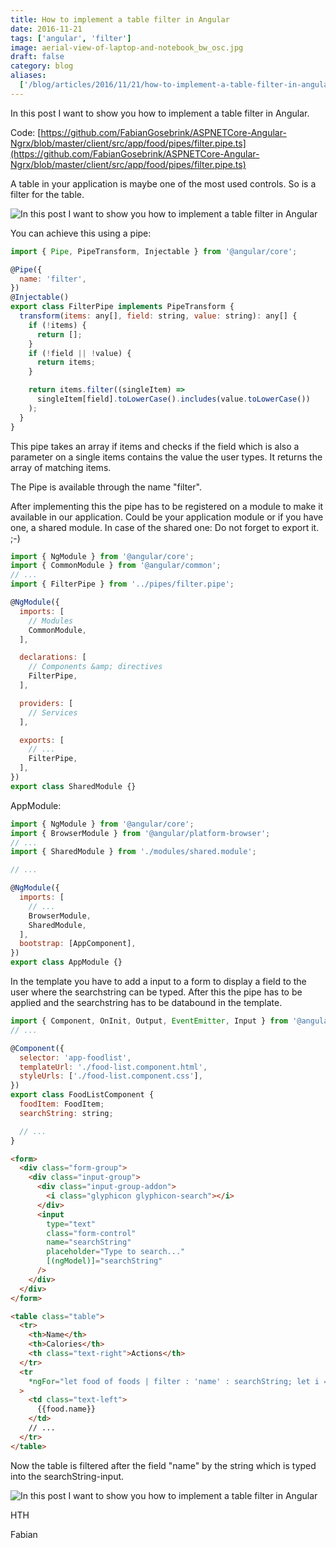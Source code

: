 ```yaml
---
title: How to implement a table filter in Angular
date: 2016-11-21
tags: ['angular', 'filter']
image: aerial-view-of-laptop-and-notebook_bw_osc.jpg
draft: false
category: blog
aliases:
  ['/blog/articles/2016/11/21/how-to-implement-a-table-filter-in-angular-2/']
---
```


In this post I want to show you how to implement a table filter in Angular.

Code: [https://github.com/FabianGosebrink/ASPNETCore-Angular-Ngrx/blob/master/client/src/app/food/pipes/filter.pipe.ts](https://github.com/FabianGosebrink/ASPNETCore-Angular-Ngrx/blob/master/client/src/app/food/pipes/filter.pipe.ts)

A table in your application is maybe one of the most used controls. So is a filter for the table.

![In this post I want to show you how to implement a table filter in Angular](/img/articles/wp-content/uploads/2016/11/filter-1024x133.jpg)

You can achieve this using a pipe:

```javascript
import { Pipe, PipeTransform, Injectable } from '@angular/core';

@Pipe({
  name: 'filter',
})
@Injectable()
export class FilterPipe implements PipeTransform {
  transform(items: any[], field: string, value: string): any[] {
    if (!items) {
      return [];
    }
    if (!field || !value) {
      return items;
    }

    return items.filter((singleItem) =>
      singleItem[field].toLowerCase().includes(value.toLowerCase())
    );
  }
}
```

This pipe takes an array if items and checks if the field which is also a parameter on a single items contains the value the user types. It returns the array of matching items.

The Pipe is available through the name "filter".

After implementing this the pipe has to be registered on a module to make it available in our application. Could be your application module or if you have one, a shared module. In case of the shared one: Do not forget to export it. ;-)

```javascript
import { NgModule } from '@angular/core';
import { CommonModule } from '@angular/common';
// ...
import { FilterPipe } from '../pipes/filter.pipe';

@NgModule({
  imports: [
    // Modules
    CommonModule,
  ],

  declarations: [
    // Components &amp; directives
    FilterPipe,
  ],

  providers: [
    // Services
  ],

  exports: [
    // ...
    FilterPipe,
  ],
})
export class SharedModule {}
```

AppModule:

```javascript
import { NgModule } from '@angular/core';
import { BrowserModule } from '@angular/platform-browser';
// ...
import { SharedModule } from './modules/shared.module';

// ...

@NgModule({
  imports: [
    // ...
    BrowserModule,
    SharedModule,
  ],
  bootstrap: [AppComponent],
})
export class AppModule {}
```

In the template you have to add a input to a form to display a field to the user where the searchstring can be typed. After this the pipe has to be applied and the searchstring has to be databound in the template.

```javascript
import { Component, OnInit, Output, EventEmitter, Input } from '@angular/core';
// ...

@Component({
  selector: 'app-foodlist',
  templateUrl: './food-list.component.html',
  styleUrls: ['./food-list.component.css'],
})
export class FoodListComponent {
  foodItem: FoodItem;
  searchString: string;

  // ...
}
```

```html
<form>
  <div class="form-group">
    <div class="input-group">
      <div class="input-group-addon">
        <i class="glyphicon glyphicon-search"></i>
      </div>
      <input
        type="text"
        class="form-control"
        name="searchString"
        placeholder="Type to search..."
        [(ngModel)]="searchString"
      />
    </div>
  </div>
</form>

<table class="table">
  <tr>
    <th>Name</th>
    <th>Calories</th>
    <th class="text-right">Actions</th>
  </tr>
  <tr
    *ngFor="let food of foods | filter : 'name' : searchString; let i = index"
  >
    <td class="text-left">
      {{food.name}}
    </td>
    // ...
  </tr>
</table>
```

Now the table is filtered after the field "name" by the string which is typed into the searchString-input.

![In this post I want to show you how to implement a table filter in Angular](/img/articles/wp-content/uploads/2016/11/searchFilter-1024x316.gif)

HTH

Fabian
